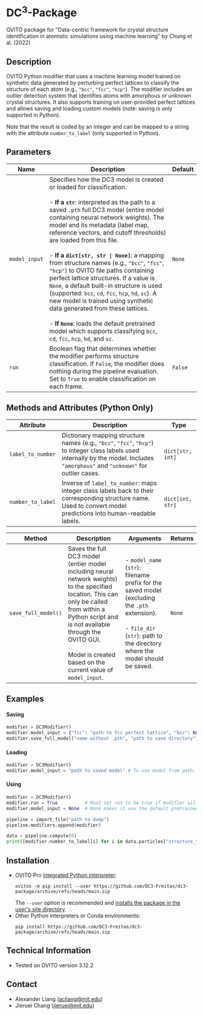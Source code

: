 # DC<sup>3</sup>-Package
OVITO package for "Data-centric framework for crystal structure identification in atomistic simulations using machine learning" by Chung et al. (2022)

## Description
OVITO Python modifier that uses a machine learning model trained on synthetic data generated by perturbing perfect lattices to classify the structure of each atom (e.g., `"bcc"`, `"fcc"`, `"hcp"`). The modifier includes an outlier detection system that identifies atoms with amorphous or unknown crystal structures. It also supports training on user-provided perfect lattices and allows saving and loading custom models (note: saving is only supported in Python).

Note that the result is coded by an integer and can be mapped to a string with the attribute `number_to_label` (only supported in Python).

## Parameters
| **Name**      | **Description**                                                                                                                                                                                                                                                                                                                                                                                                                                                                                                                                                                                                                                                                              | **Default** |
|---------------|----------------------------------------------------------------------------------------------------------------------------------------------------------------------------------------------------------------------------------------------------------------------------------------------------------------------------------------------------------------------------------------------------------------------------------------------------------------------------------------------------------------------------------------------------------------------------------------------------------------------------------------------------------------------------------------------|-------------|
| `model_input` | Specifies how the DC3 model is created or loaded for classification.<br><br>- **If a `str`**: interpreted as the path to a saved `.pth` full DC3 model (entire model containing neural network weights). The model and its metadata (label map, reference vectors, and cutoff thresholds) are loaded from this file.<br><br>- **If a `dict[str, str \| None]`**: a mapping from structure names (e.g., `"bcc"`, `"fcc"`, `"hcp"`) to OVITO file paths containing perfect lattice structures. If a value is `None`, a default built-in structure is used (supported: `bcc`, `cd`, `fcc`, `hcp`, `hd`, `sc`). A new model is trained using synthetic data generated from these lattices.<br><br>- **If `None`**: loads the default pretrained model which supports classifying `bcc`, `cd`, `fcc`, `hcp`, `hd`, and `sc`. | `None`      |
| `run`         | Boolean flag that determines whether the modifier performs structure classification. If `False`, the modifier does nothing during the pipeline evaluation. Set to `True` to enable classification on each frame.                                                                                                                                                                                                                                                                                                                                                                                               | `False`     |

## Methods and Attributes (Python Only)
| **Attribute**       | **Description**                                                                                                                                                     | **Type**       |
|---------------------|---------------------------------------------------------------------------------------------------------------------------------------------------------------------|----------------|
| `label_to_number`   | Dictionary mapping structure names (e.g., `"bcc"`, `"fcc"`, `"hcp"`) to integer class labels used internally by the model. Includes `"amorphous"` and `"unknown"` for outlier cases. | `dict[str, int]` |
| `number_to_label`   | Inverse of `label_to_number`: maps integer class labels back to their corresponding structure name. Used to convert model predictions into human-readable labels.   | `dict[int, str]` |

| **Method**            | **Description**                                                                                                                                                                                                                                                                                            | **Arguments**                                                                                                                                                                                                                 | **Returns** |
|-----------------------|------------------------------------------------------------------------------------------------------------------------------------------------------------------------------------------------------------------------------------------------------------------------------------------------------------|-------------------------------------------------------------------------------------------------------------------------------------------------------------------------------------------------------------------------------|-------------|
| `save_full_model()`   | Saves the full DC3 model (entier model including neural network weights) to the specified location. This can only be called from within a Python script and is not available through the OVITO GUI.<br><br>Model is created based on the current value of `model_input`. | - `model_name` (`str`): filename prefix for the saved model (excluding the `.pth` extension).<br><br>- `file_dir` (`str`): path to the directory where the model should be saved.                                        | `None`      |

## Examples

#### Saving
```py
modifier = DC3Modifier()
modifier.model_input = {"fcc": "path to fcc perfect lattice", "bcc": None, "hcp": None, "cd": None}
modifier.save_full_model("name without .pth", "path to save directory")
```
#### Loading
```py
modifier = DC3Modifier()
modifier.model_input = "path to saved model" # To use model from path, set model_input to be the path
```
#### Using
```py
modifier = DC3Modifier()
modifier.run = True          # Must set run to be true if modifier will be used to compute
modifier.model_input = None  # None makes it use the default pretrained model

pipeline = import_file("path to dump")
pipeline.modifiers.append(modifier)

data = pipeline.compute(0)
print([modifier.number_to_label[i] for i in data.particles["structure_type"].array])
```

## Installation
- OVITO Pro [integrated Python interpreter](https://docs.ovito.org/python/introduction/installation.html#ovito-pro-integrated-interpreter):
  ```
  ovitos -m pip install --user https://github.com/DC3-Freitas/dc3-package/archive/refs/heads/main.zip
  ```
  The `--user` option is recommended and [installs the package in the user's site directory](https://pip.pypa.io/en/stable/user_guide/#user-installs).
- Other Python interpreters or Conda environments:
  ```
  pip install https://github.com/DC3-Freitas/dc3-package/archive/refs/heads/main.zip
  ```

## Technical Information
- Tested on OVITO version 3.12.2

## Contact
- Alexander Liang (acliang@mit.edu)
- Jieruei Chang (jieruei@mit.edu)
